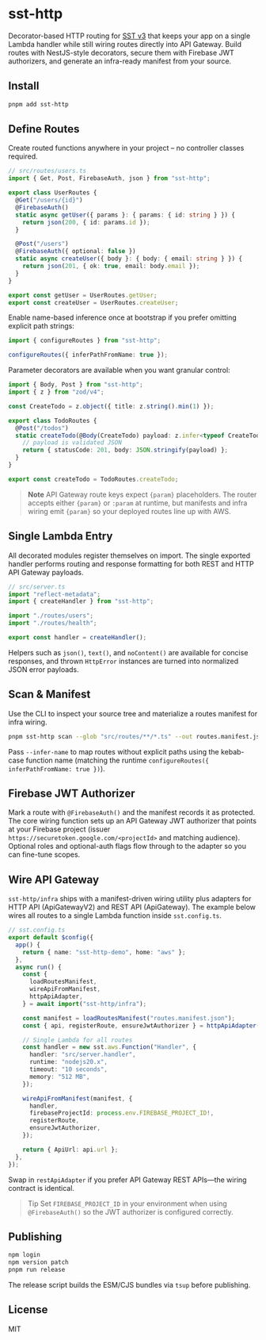 # sst-http

Decorator-based HTTP routing for [SST v3](https://sst.dev) that keeps your app on a single Lambda handler while still wiring routes directly into API Gateway. Build routes with NestJS-style decorators, secure them with Firebase JWT authorizers, and generate an infra-ready manifest from your source.

## Install

```bash
pnpm add sst-http
```

## Define Routes

Create routed functions anywhere in your project – no controller classes required.

```ts
// src/routes/users.ts
import { Get, Post, FirebaseAuth, json } from "sst-http";

export class UserRoutes {
  @Get("/users/{id}")
  @FirebaseAuth()
  static async getUser({ params }: { params: { id: string } }) {
    return json(200, { id: params.id });
  }

  @Post("/users")
  @FirebaseAuth({ optional: false })
  static async createUser({ body }: { body: { email: string } }) {
    return json(201, { ok: true, email: body.email });
  }
}

export const getUser = UserRoutes.getUser;
export const createUser = UserRoutes.createUser;
```

Enable name-based inference once at bootstrap if you prefer omitting explicit path strings:

```ts
import { configureRoutes } from "sst-http";

configureRoutes({ inferPathFromName: true });
```

Parameter decorators are available when you want granular control:

```ts
import { Body, Post } from "sst-http";
import { z } from "zod/v4";

const CreateTodo = z.object({ title: z.string().min(1) });

export class TodoRoutes {
  @Post("/todos")
  static createTodo(@Body(CreateTodo) payload: z.infer<typeof CreateTodo>) {
    // payload is validated JSON
    return { statusCode: 201, body: JSON.stringify(payload) };
  }
}

export const createTodo = TodoRoutes.createTodo;
```

> **Note**
> API Gateway route keys expect `{param}` placeholders. The router accepts either `{param}` or `:param` at runtime, but manifests and infra wiring emit `{param}` so your deployed routes line up with AWS.

## Single Lambda Entry

All decorated modules register themselves on import. The single exported handler performs routing and response formatting for both REST and HTTP API Gateway payloads.

```ts
// src/server.ts
import "reflect-metadata";
import { createHandler } from "sst-http";

import "./routes/users";
import "./routes/health";

export const handler = createHandler();
```

Helpers such as `json()`, `text()`, and `noContent()` are available for concise responses, and thrown `HttpError` instances are turned into normalized JSON error payloads.

## Scan & Manifest

Use the CLI to inspect your source tree and materialize a routes manifest for infra wiring.

```bash
pnpm sst-http scan --glob "src/routes/**/*.ts" --out routes.manifest.json
```

Pass `--infer-name` to map routes without explicit paths using the kebab-case function name (matching the runtime `configureRoutes({ inferPathFromName: true })`).

## Firebase JWT Authorizer

Mark a route with `@FirebaseAuth()` and the manifest records it as protected. The core wiring function sets up an API Gateway JWT authorizer that points at your Firebase project (issuer `https://securetoken.google.com/<projectId>` and matching audience). Optional roles and optional-auth flags flow through to the adapter so you can fine-tune scopes.

## Wire API Gateway

`sst-http/infra` ships with a manifest-driven wiring utility plus adapters for HTTP API (ApiGatewayV2) and REST API (ApiGateway). The example below wires all routes to a single Lambda function inside `sst.config.ts`.

```ts
// sst.config.ts
export default $config({
  app() {
    return { name: "sst-http-demo", home: "aws" };
  },
  async run() {
    const {
      loadRoutesManifest,
      wireApiFromManifest,
      httpApiAdapter,
    } = await import("sst-http/infra");

    const manifest = loadRoutesManifest("routes.manifest.json");
    const { api, registerRoute, ensureJwtAuthorizer } = httpApiAdapter({ apiName: "Api" });

    // Single Lambda for all routes
    const handler = new sst.aws.Function("Handler", {
      handler: "src/server.handler",
      runtime: "nodejs20.x",
      timeout: "10 seconds",
      memory: "512 MB",
    });

    wireApiFromManifest(manifest, {
      handler,
      firebaseProjectId: process.env.FIREBASE_PROJECT_ID!,
      registerRoute,
      ensureJwtAuthorizer,
    });

    return { ApiUrl: api.url };
  },
});
```

Swap in `restApiAdapter` if you prefer API Gateway REST APIs—the wiring contract is identical.

> Tip
> Set `FIREBASE_PROJECT_ID` in your environment when using `@FirebaseAuth()` so the JWT authorizer is configured correctly.

## Publishing

```bash
npm login
npm version patch
pnpm run release
```

The release script builds the ESM/CJS bundles via `tsup` before publishing.

## License

MIT
